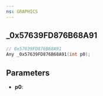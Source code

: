 ```yaml
---
ns: GRAPHICS
---
```

## _0x57639FD876B68A91

```c
// 0x57639FD876B68A91
Any _0x57639FD876B68A91(int p0);
```

## Parameters
* **p0**:
